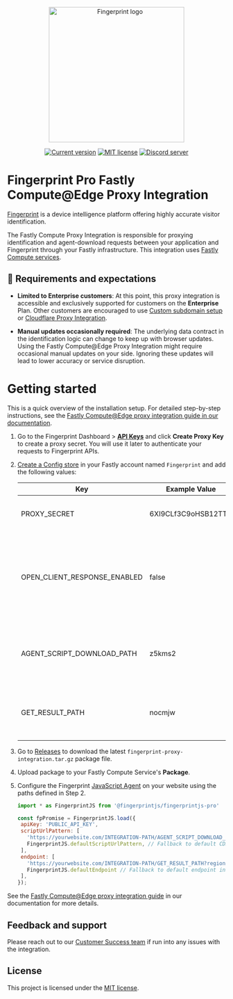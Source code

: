 <p align="center">
<a href="https://fingerprint.com">
<picture>
<source media="(prefers-color-scheme: dark)" srcset="https://fingerprintjs.github.io/home/resources/logo_light.svg" />
<source media="(prefers-color-scheme: light)" srcset="https://fingerprintjs.github.io/home/resources/logo_dark.svg" />
<img src="https://fingerprintjs.github.io/home/resources/logo_dark.svg" alt="Fingerprint logo" width="312px" />
</picture>
</a>
</p>
<p align="center">
<a href="https://github.com/fingerprintjs/fingerprint-pro-fastly-compute-proxy-integration"><img src="https://img.shields.io/github/v/release/fingerprintjs/fingerprint-pro-fastly-compute-proxy-integration" alt="Current version"></a>
<a href="https://opensource.org/licenses/MIT"><img src="https://img.shields.io/:license-mit-blue.svg" alt="MIT license"></a>
<a href="https://discord.gg/39EpE2neBg"><img src="https://img.shields.io/discord/852099967190433792?style=logo&label=Discord&logo=Discord&logoColor=white" alt="Discord server"></a>
</p>

# Fingerprint Pro Fastly Compute@Edge Proxy Integration

[Fingerprint](https://fingerprint.com) is a device intelligence platform offering highly accurate visitor identification.

The Fastly Compute Proxy Integration is responsible for proxying identification and agent-download requests between your application and Fingerprint through your Fastly infrastructure. This integration uses [Fastly Compute services](https://www.fastly.com/products/compute).

## 🚧 Requirements and expectations

* **Limited to Enterprise customers**: At this point, this proxy integration is accessible and exclusively supported for customers on the  **Enterprise** Plan. Other customers are encouraged to use [Custom subdomain setup](https://dev.fingerprint.com/docs/custom-subdomain-setup) or [Cloudflare Proxy Integration](https://dev.fingerprint.com/docs/cloudflare-integration).

* **Manual updates occasionally required**: The underlying data contract in the identification logic can change to keep up with browser updates. Using the Fastly Compute@Edge Proxy Integration might require occasional manual updates on your side. Ignoring these updates will lead to lower accuracy or service disruption.

# Getting started

This is a quick overview of the installation setup. For detailed step-by-step instructions, see the [Fastly Compute@Edge proxy integration guide in our documentation](https://dev.fingerprint.com/docs/fastly-compute-edge-proxy-integration).

1. Go to the Fingerprint Dashboard > [**API Keys**](https://dashboard.fingerprint.com/api-keys) and click **Create Proxy Key** to create a proxy secret. You will use it later to authenticate your requests to Fingerprint APIs.

2. [Create a Config store](https://docs.fastly.com/en/guides/working-with-config-stores#creating-a-config-store) in your Fastly account named `Fingerprint` and add the following values:

   | Key                          | Example Value        | Description                                                                                 |
   |------------------------------|----------------------|---------------------------------------------------------------------------------------------|
   | PROXY_SECRET                 | 6XI9CLf3C9oHSB12TTaI | Fingerprint proxy secret generated in Step 1                                                |
   | OPEN_CLIENT_RESPONSE_ENABLED | false                | Set to `true` if you have [Open client response](https://dev.fingerprint.com/docs/open-client-response) enabled for your Fingerprint application. Defaults to `false`. |
   | AGENT_SCRIPT_DOWNLOAD_PATH   | z5kms2               | Random path segment for downloading the JavaScript agent                                            |
   | GET_RESULT_PATH              | nocmjw               | Random path segment for Fingerprint identification requests                                     |

3. Go to [Releases](https://github.com/fingerprintjs/fingerprint-pro-fastly-compute-proxy-integration/releases) to download the latest `fingerprint-proxy-integration.tar.gz` package file.
4. Upload package to your Fastly Compute Service's **Package**.
5. Configure the Fingerprint [JavaScript Agent](https://dev.fingerprint.com/docs/install-the-javascript-agent#configuring-the-agent) on your website using the paths defined in Step 2.
    ```javascript
   import * as FingerprintJS from '@fingerprintjs/fingerprintjs-pro'

   const fpPromise = FingerprintJS.load({
     apiKey: 'PUBLIC_API_KEY',
     scriptUrlPattern: [
       'https://yourwebsite.com/INTEGRATION-PATH/AGENT_SCRIPT_DOWNLOAD_PATH?apiKey=<apiKey>&version=<version>&loaderVersion=<loaderVersion>',
       FingerprintJS.defaultScriptUrlPattern, // Fallback to default CDN in case of error
     ],
     endpoint: [
       'https://yourwebsite.com/INTEGRATION-PATH/GET_RESULT_PATH?region=us',
       FingerprintJS.defaultEndpoint // Fallback to default endpoint in case of error
     ],
   });
   ```

See the [Fastly Compute@Edge proxy integration guide](https://dev.fingerprint.com/docs/fastly-compute-edge-proxy-integration#step-9-configure-the-fingerprint-client-agent-on-to-use-your-service) in our documentation for more details.

## Feedback and support

Please reach out to our [Customer Success team](https://fingerprint.com/support/) if run into any issues with the integration.

## License

This project is licensed under the [MIT license](./LICENSE).
